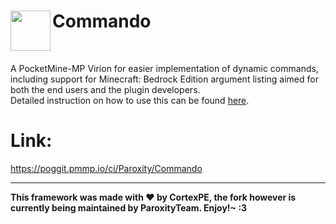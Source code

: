 <h1>Commando<img src="https://raw.githubusercontent.com/CortexPE/Commando/master/commando.png" height="64" width="64" align="left"></h1>
<br />

A PocketMine-MP Virion for easier implementation of dynamic commands, including support for Minecraft: Bedrock Edition argument listing aimed for both the end users and the plugin developers. <br />
Detailed instruction on how to use this can be found [here](https://github.com/CortexPE/Commando/blob/master/README.md).

# Link:
https://poggit.pmmp.io/ci/Paroxity/Commando

-----
**This framework was made with :heart: by CortexPE, the fork however is currently being maintained by ParoxityTeam. Enjoy!~ :3**
